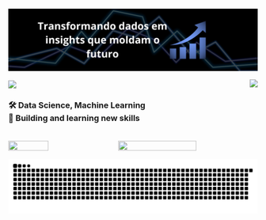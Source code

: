 ![banner)](assets/banner.png)<br>

<img src="https://github-readme-stats.vercel.app/api?username=IsaacJefferson7&theme=tokyonight&show_icons=true&hide_border=true&count_private=true" align="right">
<img src="https://readme-typing-svg.demolab.com?font=Fira+Code&weight=200&pause=1000&color=ffffff&width=300&lines=Welcome+to+my+Github!+" align="center">

<h3 align="left">
      🛠️ Data Science, Machine Learning <br>
      🧠 Building and learning new skills <br> <br>
</h3>

<img src="https://nirzak-streak-stats.vercel.app/?user=IsaacJefferson7&theme=tokyonight&hide_border=true" width="56%" height="50%" align="right">
<img src="https://github-readme-stats.vercel.app/api/top-langs/?username=IsaacJefferson7&theme=tokyonight&hide_border=true&include_all_commits=false&count_private=false&layout=compact" width="40%" height="40%" align="center"> <br>


![snake gif](https://github.com/IsaacJefferson7/IsaacJefferson7/blob/output/github-contribution-grid-snake-dark.svg)
